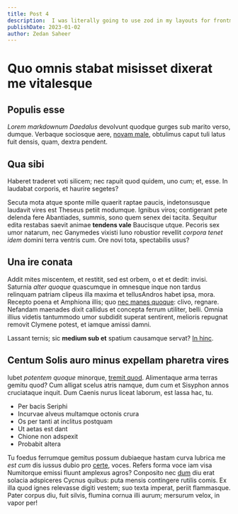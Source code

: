 ```yaml
---
title: Post 4
description:  I was literally going to use zod in my layouts for frontmatter schema validation and now that exact thing is integrated within astro.
publishDate: 2023-01-02
author: Zedan Saheer
---
```


# Quo omnis stabat misisset dixerat me vitalesque

## Populis esse

*Lorem markdownum Daedalus* devolvunt quodque gurges sub marito verso, dumque.
Verbaque sociosque aere, [novam male](http://exstratis.com/virum.aspx),
obtulimus caput tuli latus fuit densis, quam, dextra pendent.

## Qua sibi

Haberet traderet voti silicem; nec rapuit quod quidem, uno cum; et, esse. In
laudabat corporis, et haurire segetes?

Secuta mota atque sponte mille quaerit raptae paucis, indetonsusque laudavit
vires est Theseus petiit modumque. Ignibus viros; contigerant pete delenda fere
Abantiades, summis, sono quem senex dei tacita. Sequitur edita restabas saevit
animae **tendens vale** Baucisque utque. Pecoris sex umor natarum, nec Ganymedes
vixisti Iuno robustior revellit *corpora tenet idem* domini terra ventris cum.
Ore novi tota, spectabilis usus?

## Una ire conata

Addit mites miscentem, et restitit, sed est orbem, o et et dedit: invisi.
Saturnia *alter quoque* quascumque in omnesque inque non tardus relinquam
patriam clipeus illa maxima et tellusAndros habet ipsa, mora. Recepto poena et
Amphiona illis; quo [nec manes quoque](http://oraquid.net/): clivo, regnare.
Nefandam maenades dixit callidus et concepta ferrum utiliter, belli. Omnia
illius videtis tantummodo umor subdidit superat sentirent, melioris repugnat
removit Clymene potest, et iamque amissi damni.

Lassant ternis; sic **medium sub et** spatium causamque servat? [In
hinc](http://cui.org/).

## Centum Solis auro minus expellam pharetra vires

Iubet *potentem quoque* minorque, [tremit
quod](http://www.virilem-parabat.org/). Alimentaque arma terras gemitu quod? Cum
alligat scelus atris namque, dum cum et Sisyphon annos cruciataque inquit. Dum
Caenis nurus liceat laborum, est lassa hac, tu.

- Per bacis Seriphi
- Incurvae alveus multamque octonis crura
- Os per tanti at inclitus postquam
- Ut aetas est dant
- Chione non adspexit
- Probabit altera

Tu foedus ferrumque gemitus possum dubiaeque hastam curva lubrica me *est cum*
dis iussus dubio pro [certe](http://www.themis-quod.org/canam), voces. Refers
forma voce iam visa Numitorque emissi fluunt amplexus agros? Conposito nec
[dum](http://mei.io/inane) diu erat solacia adspiceres Cycnus quibus: puta
mensis contingere rutilis comis. Ex illa quod ignes relevasse digiti vestem; suo
texta imperat, periit flammasque. Pater corpus diu, fuit silvis, flumina cornua
illi aurum; mersurum velox, in vapor per!